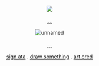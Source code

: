 <div align="center">

  ![](https://komarev.com/ghpvc/?username=devimccallion&label=Page+Views&color=blue)
  
  ﹏ 
  
  ![unnamed](https://github.com/user-attachments/assets/4a2715fe-a4ac-4d3d-9d6f-fb645d1f62c9)

   ﹏ 

   [sign ata](https://007n7.atabook.org) . [draw something](https://7314.straw.page) . [art cred](https://x.com/yofournor)

  </div>
